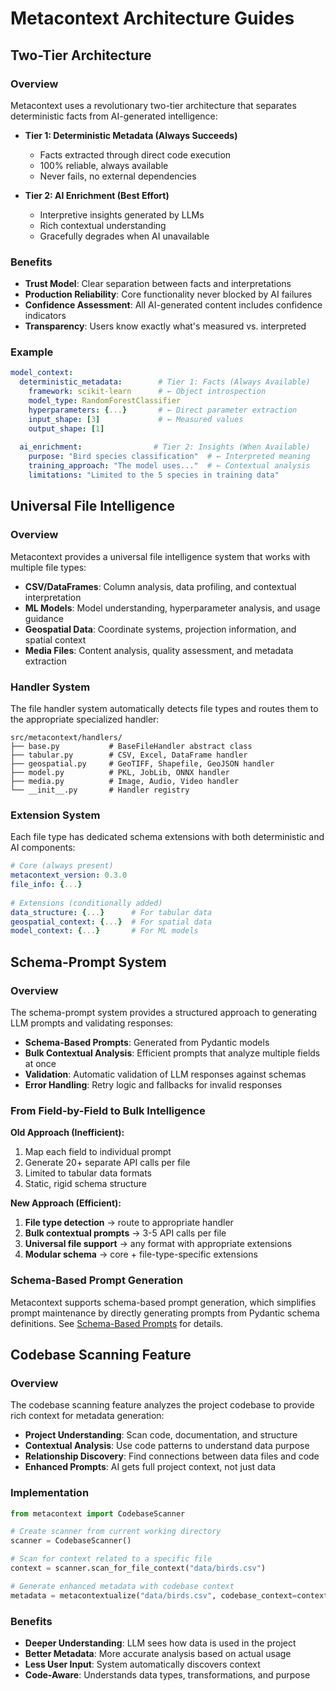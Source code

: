 # Metacontext Architecture Guides

## Two-Tier Architecture

### Overview

Metacontext uses a revolutionary two-tier architecture that separates deterministic facts from AI-generated intelligence:

- **Tier 1: Deterministic Metadata (Always Succeeds)**
  - Facts extracted through direct code execution
  - 100% reliable, always available
  - Never fails, no external dependencies

- **Tier 2: AI Enrichment (Best Effort)**
  - Interpretive insights generated by LLMs
  - Rich contextual understanding
  - Gracefully degrades when AI unavailable

### Benefits

- **Trust Model**: Clear separation between facts and interpretations
- **Production Reliability**: Core functionality never blocked by AI failures
- **Confidence Assessment**: All AI-generated content includes confidence indicators
- **Transparency**: Users know exactly what's measured vs. interpreted

### Example

```yaml
model_context:
  deterministic_metadata:        # Tier 1: Facts (Always Available)
    framework: scikit-learn      # ← Object introspection
    model_type: RandomForestClassifier
    hyperparameters: {...}       # ← Direct parameter extraction
    input_shape: [3]             # ← Measured values
    output_shape: [1]
    
  ai_enrichment:                # Tier 2: Insights (When Available)
    purpose: "Bird species classification"  # ← Interpreted meaning
    training_approach: "The model uses..."  # ← Contextual analysis
    limitations: "Limited to the 5 species in training data"
```

## Universal File Intelligence

### Overview

Metacontext provides a universal file intelligence system that works with multiple file types:

- **CSV/DataFrames**: Column analysis, data profiling, and contextual interpretation
- **ML Models**: Model understanding, hyperparameter analysis, and usage guidance
- **Geospatial Data**: Coordinate systems, projection information, and spatial context
- **Media Files**: Content analysis, quality assessment, and metadata extraction

### Handler System

The file handler system automatically detects file types and routes them to the appropriate specialized handler:

```
src/metacontext/handlers/
├── base.py           # BaseFileHandler abstract class
├── tabular.py        # CSV, Excel, DataFrame handler  
├── geospatial.py     # GeoTIFF, Shapefile, GeoJSON handler
├── model.py          # PKL, JobLib, ONNX handler
├── media.py          # Image, Audio, Video handler
└── __init__.py       # Handler registry
```

### Extension System

Each file type has dedicated schema extensions with both deterministic and AI components:

```yaml
# Core (always present)
metacontext_version: 0.3.0
file_info: {...}
  
# Extensions (conditionally added)
data_structure: {...}      # For tabular data
geospatial_context: {...}  # For spatial data  
model_context: {...}       # For ML models
```

## Schema-Prompt System

### Overview

The schema-prompt system provides a structured approach to generating LLM prompts and validating responses:

- **Schema-Based Prompts**: Generated from Pydantic models
- **Bulk Contextual Analysis**: Efficient prompts that analyze multiple fields at once
- **Validation**: Automatic validation of LLM responses against schemas
- **Error Handling**: Retry logic and fallbacks for invalid responses

### From Field-by-Field to Bulk Intelligence

**Old Approach (Inefficient):**
1. Map each field to individual prompt
2. Generate 20+ separate API calls per file
3. Limited to tabular data formats
4. Static, rigid schema structure

**New Approach (Efficient):**
1. **File type detection** → route to appropriate handler
2. **Bulk contextual prompts** → 3-5 API calls per file  
3. **Universal file support** → any format with appropriate extensions
4. **Modular schema** → core + file-type-specific extensions

### Schema-Based Prompt Generation

Metacontext supports schema-based prompt generation, which simplifies prompt maintenance by directly generating prompts from Pydantic schema definitions. See [Schema-Based Prompts](./schema_based_prompts.md) for details.

## Codebase Scanning Feature

### Overview

The codebase scanning feature analyzes the project codebase to provide rich context for metadata generation:

- **Project Understanding**: Scan code, documentation, and structure
- **Contextual Analysis**: Use code patterns to understand data purpose
- **Relationship Discovery**: Find connections between data files and code
- **Enhanced Prompts**: AI gets full project context, not just data

### Implementation

```python
from metacontext import CodebaseScanner

# Create scanner from current working directory
scanner = CodebaseScanner()

# Scan for context related to a specific file
context = scanner.scan_for_file_context("data/birds.csv")

# Generate enhanced metadata with codebase context
metadata = metacontextualize("data/birds.csv", codebase_context=context)
```

### Benefits

- **Deeper Understanding**: LLM sees how data is used in the project
- **Better Metadata**: More accurate analysis based on actual usage
- **Less User Input**: System automatically discovers context
- **Code-Aware**: Understands data types, transformations, and purpose